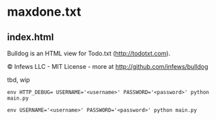 # maxdone.txt

## index.html 

Bulldog is an HTML view for Todo.txt (http://todotxt.com).

&copy; Infews LLC - MIT License - more at http://github.com/infews/bulldog

tbd, wip

```
env HTTP_DEBUG= USERNAME='<username>' PASSWORD='<password>' python main.py
```


```
env USERNAME='<username>' PASSWORD='<password>' python main.py
```

